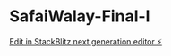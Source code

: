 # SafaiWalay-Final-I

[Edit in StackBlitz next generation editor ⚡️](https://stackblitz.com/~/github.com/SafaiWalay/SafaiWalay-Final-I)